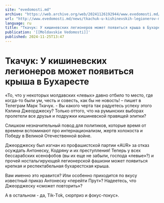 ```yaml
---
site: "evedomosti.md"
archive: "https://web.archive.org/web/20241126192944/www.evedomosti.md/news/tkachuk-u-kishinevskih-legionerov-mozhet-poyavitsya-krysha-v"
url: "http://www.evedomosti.md/news/tkachuk-u-kishinevskih-legionerov-mozhet-poyavitsya-krysha-v"
language: ru
title: "Ткачук: У кишиневских легионеров может появиться крыша в Бухаресте"
publication: '[[Moldavskie Vedomosti]]'
published: 2024-11-25T13:47
---
```


# Ткачук: У кишиневских легионеров может появиться крыша в Бухаресте

«То, что у некоторых молдавских «левых» давно отбило то место, где когда-то были ум, честь и совесть, как бы не новость! – пишет в Телеграм Марк Ткачук. - Вы какого черта так радуетесь успеху этого Кэлина Джеорджеску? Только оттого, что на румынских выборах пролетели все друзья и подружки кишиневской правящей элитки?

Слишком незначительный повод для политиков, которые время от времени вспоминают про интернационализм, жертв холокоста и Победу в Великой Отечественной войне.

Джеорджеску был изгнан из профашистской партии «AUR» за отказ осуждать Антонеску, Кодряну и их преступления! Теперь у всех бессарабских ксенофобов (вы их еще не забыли, господа «левые»?) и прочей ностальгирующей легионерской фашизни может появиться крепкая и респектабельная бухарестская крыша.

Вам именно это нравится? Или особенно приходится по вкусу известный приказ Антонеску «перейти Прут»? Надеетесь, что Джеорджеску «сможет повторить»?

А в остальном - да, Tik-Тok, сюрприз и фокус-покус».